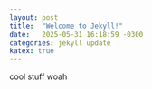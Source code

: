 ```yaml
---
layout: post
title:  "Welcome to Jekyll!"
date:   2025-05-31 16:18:59 -0300
categories: jekyll update
katex: true
---
```


cool stuff woah